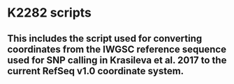 # K2282 scripts

## This includes the script used for converting coordinates from the IWGSC reference sequence used for SNP calling in Krasileva et al. 2017 to the current RefSeq v1.0 coordinate system.

